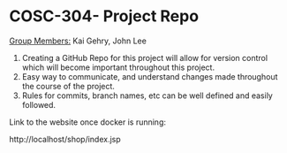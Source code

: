 # COSC-304- Project Repo

<ins>Group Members:</ins> Kai Gehry, John Lee

1. Creating a GitHub Repo for this project will allow for version control which will become important throughout this project.
2. Easy way to communicate, and understand changes made throughout the course of the project.
3. Rules for commits, branch names, etc can be well defined and easily followed.

Link to the website once docker is running: 

http://localhost/shop/index.jsp


